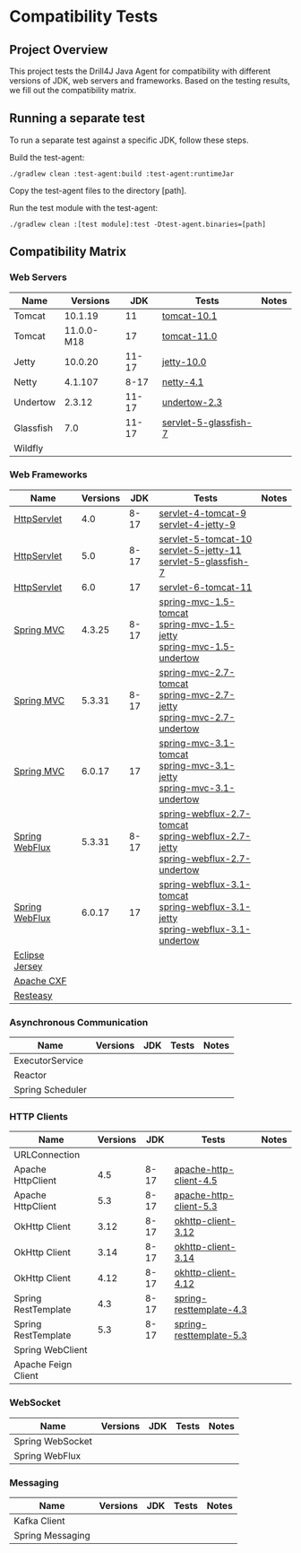 # Compatibility Tests

## Project Overview

This project tests the Drill4J Java Agent for compatibility with different versions of JDK, web servers and frameworks.
Based on the testing results, we fill out the compatibility matrix.

## Running a separate test
To run a separate test against a specific JDK, follow these steps.

Build the test-agent:
```
./gradlew clean :test-agent:build :test-agent:runtimeJar
```

Copy the test-agent files to the directory [path].

Run the test module with the test-agent:
```
./gradlew clean :[test module]:test -Dtest-agent.binaries=[path]
```


## Compatibility Matrix

### Web Servers

| Name      | Versions   | JDK   | Tests                                   | Notes |
|-----------|------------|-------|-----------------------------------------|-------|
| Tomcat    | 10.1.19    | 11    | [tomcat-10.1](./tomcat-10.1)     |       |
| Tomcat    | 11.0.0-M18 | 17    | [tomcat-11.0](./tomcat-11.0) |       |
| Jetty     | 10.0.20    | 11-17 | [jetty-10.0](./jetty-10.0) |       |
| Netty     | 4.1.107    | 8-17  | [netty-4.1](./netty-4.1) |       |
| Undertow  | 2.3.12     | 11-17 | [undertow-2.3](./undertow-2.3) |       |
| Glassfish | 7.0        | 11-17 | [servlet-5-glassfish-7](./servlet-5-glassfish-7)                                        |       |
| Wildfly   |            |       |                                         |       |

### Web Frameworks

| Name                                                                                 | Versions | JDK  | Tests                                                                                                                                                                                                | Notes |
|--------------------------------------------------------------------------------------|----------|------|------------------------------------------------------------------------------------------------------------------------------------------------------------------------------------------------------|-------|
| [HttpServlet](https://jakarta.ee/specifications/servlet/)                            | 4.0      | 8-17 | [servlet-4-tomcat-9](./servlet-4-tomcat-9)<br/>[servlet-4-jetty-9](./servlet-4-jetty-9)                                                                                                              |       |
| [HttpServlet](https://jakarta.ee/specifications/servlet/)                            | 5.0      | 8-17 | [servlet-5-tomcat-10](./servlet-5-tomcat-10)<br/>[servlet-5-jetty-11](./servlet-5-jetty-11)<br/>[servlet-5-glassfish-7](./servlet-5-glassfish-7)                                                     |       |
| [HttpServlet](https://jakarta.ee/specifications/servlet/)                            | 6.0      | 17   | [servlet-6-tomcat-11](./servlet-6-tomcat-11)                                                                                                                                                         |       |
| [Spring MVC](https://docs.spring.io/spring-framework/reference/web/webmvc.html)      | 4.3.25   | 8-17 | [spring-mvc-1.5-tomcat](./spring-mvc-1.5-tomcat)<br/>[spring-mvc-1.5-jetty](./spring-mvc-1.5-jetty)<br/>[spring-mvc-1.5-undertow](./spring-mvc-1.5-undertow)                                            |       |
| [Spring MVC](https://docs.spring.io/spring-framework/reference/web/webmvc.html)      | 5.3.31   | 8-17 | [spring-mvc-2.7-tomcat](./spring-mvc-2.7-tomcat)<br/>[spring-mvc-2.7-jetty](./spring-mvc-2.7-jetty)<br/>[spring-mvc-2.7-undertow](./spring-mvc-2.7-undertow)                                            |       |
| [Spring MVC](https://docs.spring.io/spring-framework/reference/web/webmvc.html)      | 6.0.17   | 17   | [spring-mvc-3.1-tomcat](./spring-mvc-3.1-tomcat)<br/>[spring-mvc-3.1-jetty](./spring-mvc-3.1-jetty)<br/>[spring-mvc-3.1-undertow](./spring-mvc-3.1-undertow)                                               |       |
| [Spring WebFlux](https://docs.spring.io/spring-framework/reference/web/webflux.html) | 5.3.31   | 8-17 | [spring-webflux-2.7-tomcat](./spring-webflux-2.7-tomcat)<br/>[spring-webflux-2.7-jetty](./spring-webflux-2.7-jetty)<br/>[spring-webflux-2.7-undertow](./spring-webflux-2.7-undertow)        |       |
| [Spring WebFlux](https://docs.spring.io/spring-framework/reference/web/webflux.html) | 6.0.17   | 17   | [spring-webflux-3.1-tomcat](./spring-webflux-3.1-tomcat)<br/>[spring-webflux-3.1-jetty](./spring-webflux-3.1-jetty)<br/>[spring-webflux-3.1-undertow](./spring-webflux-3.1-undertow) |       |   
| [Eclipse Jersey](https://eclipse-ee4j.github.io/jersey/)                             |          |      |                                                                                                                                                                                                      |       |
| [Apache CXF](https://cxf.apache.org/)                                                |          |      |                                                                                                                                                                                                      |       |
| [Resteasy](https://resteasy.dev/)                                                    |          |      |                                                                                                                                                                                                      |       |

### Asynchronous Communication

| Name              | Versions | JDK | Tests | Notes |
|-------------------|----------|-----|-------|-------|
| ExecutorService   |          |     |       |       |
| Reactor           |          |     |       |       |
| Spring Scheduler  |          |     |       |       |

### HTTP Clients

| Name                | Versions | JDK  | Tests                                                                   | Notes |
|---------------------|----------|------|-------------------------------------------------------------------------|-------|
| URLConnection       |          |      |                                                                         |       |
| Apache HttpClient   | 4.5      | 8-17 | [apache-http-client-4.5](./tests/http-clients/apache-http-client-4.5)   |       |
| Apache HttpClient   | 5.3      | 8-17 | [apache-http-client-5.3](./tests/http-clients/apache-http-client-5.3)   |       |
| OkHttp Client       | 3.12     | 8-17 | [okhttp-client-3.12](./tests/http-clients/okhttp-client-3.12)           |       |
| OkHttp Client       | 3.14     | 8-17 | [okhttp-client-3.14](./tests/http-clients/okhttp-client-3.14)           |       |
| OkHttp Client       | 4.12     | 8-17 | [okhttp-client-4.12](./tests/http-clients/okhttp-client-4.12)           |       |
| Spring RestTemplate | 4.3      | 8-17 | [spring-resttemplate-4.3](./tests/http-clients/spring-resttemplate-4.3) |       |
| Spring RestTemplate | 5.3      | 8-17 | [spring-resttemplate-5.3](./tests/http-clients/spring-resttemplate-5.3) |       |
| Spring WebClient    |          |      |                                                                         |       |
| Apache Feign Client |          |      |                                                                         |       |

### WebSocket

| Name             | Versions | JDK | Tests | Notes |
|------------------|----------|-----|-------|-------|
| Spring WebSocket |          |     |       |       |
| Spring WebFlux   |          |     |       |       |

### Messaging

| Name             | Versions | JDK | Tests | Notes |
|------------------|----------|-----|-------|-------|
| Kafka Client     |          |     |       |       |
| Spring Messaging |          |     |       |       |
